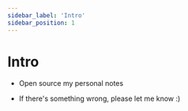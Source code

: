 ```yaml
---
sidebar_label: 'Intro'
sidebar_position: 1
---
```


# Intro

- Open source my personal notes

- If there's something wrong, please let me know :)
